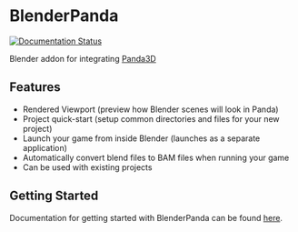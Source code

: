 # BlenderPanda
[![Documentation Status](https://readthedocs.org/projects/blenderpanda/badge/?version=latest)](http://blenderpanda.readthedocs.io/en/latest/?badge=latest)

Blender addon for integrating [Panda3D](http://www.panda3d.org/)

## Features
* Rendered Viewport (preview how Blender scenes will look in Panda)
* Project quick-start (setup common directories and files for your new project)
* Launch your game from inside Blender (launches as a separate application)
* Automatically convert blend files to BAM files when running your game
* Can be used with existing projects

## Getting Started
Documentation for getting started with BlenderPanda can be found [here](https://blenderpanda.readthedocs.org/en/latest/getting_started.html).
